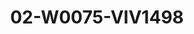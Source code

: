 ---
title: 02-W0075-VIV1498
image: /v1543919832/viterbo/02-W0075-VIV1498.jpg
brand: vivie
layout: vestito
---